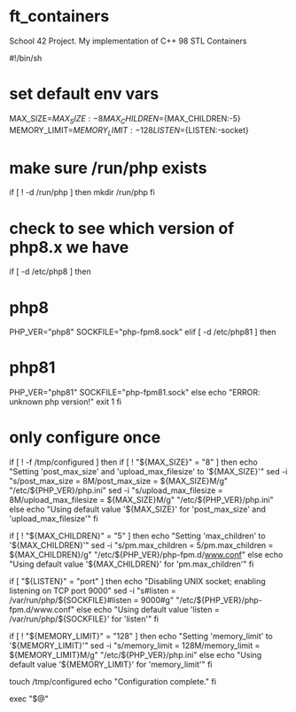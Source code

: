 # ft_containers
School 42 Project. My implementation of C++ 98 STL Containers





#!/bin/sh

# set default env vars
MAX_SIZE=${MAX_SIZE:-8}
MAX_CHILDREN=${MAX_CHILDREN:-5}
MEMORY_LIMIT=${MEMORY_LIMIT:-128}
LISTEN=${LISTEN:-socket}

# make sure /run/php exists
if [ ! -d /run/php ]
then
  mkdir /run/php
fi

# check to see which version of php8.x we have
if [ -d /etc/php8 ]
then
  # php8
  PHP_VER="php8"
  SOCKFILE="php-fpm8.sock"
elif [ -d /etc/php81 ]
then
  # php81
  PHP_VER="php81"
  SOCKFILE="php-fpm81.sock"
else
  echo "ERROR: unknown php version!"
  exit 1
fi

# only configure once
if [ ! -f /tmp/configured ]
then
  if [ ! "${MAX_SIZE}" = "8" ]
  then
    echo "Setting 'post_max_size' and 'upload_max_filesize' to '${MAX_SIZE}'"
    sed -i "s/post_max_size = 8M/post_max_size = ${MAX_SIZE}M/g" "/etc/${PHP_VER}/php.ini"
    sed -i "s/upload_max_filesize = 8M/upload_max_filesize = ${MAX_SIZE}M/g" "/etc/${PHP_VER}/php.ini"
  else
    echo "Using default value '${MAX_SIZE}' for 'post_max_size' and 'upload_max_filesize'"
  fi

  if [ ! "${MAX_CHILDREN}" = "5" ]
  then
    echo "Setting 'max_children' to '${MAX_CHILDREN}'"
    sed -i "s/pm.max_children = 5/pm.max_children = ${MAX_CHILDREN}/g" "/etc/${PHP_VER}/php-fpm.d/www.conf"
  else
    echo "Using default value '${MAX_CHILDREN}' for 'pm.max_children'"
  fi

  if [ "${LISTEN}" = "port" ]
  then
    echo "Disabling UNIX socket; enabling listening on TCP port 9000"
    sed -i "s#listen = /var/run/php/${SOCKFILE}#listen = 9000#g" "/etc/${PHP_VER}/php-fpm.d/www.conf"
  else
    echo "Using default value 'listen = /var/run/php/${SOCKFILE}' for 'listen'"
  fi

  if [ ! "${MEMORY_LIMIT}" = "128" ]
  then
    echo "Setting 'memory_limit' to '${MEMORY_LIMIT}'"
    sed -i "s/memory_limit = 128M/memory_limit = ${MEMORY_LIMIT}M/g" "/etc/${PHP_VER}/php.ini"
  else
    echo "Using default value '${MEMORY_LIMIT}' for 'memory_limit'"
  fi

  touch /tmp/configured
  echo "Configuration complete."
fi

exec "$@"

